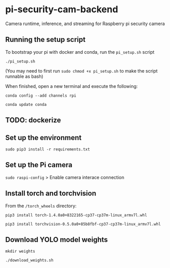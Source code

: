 # pi-security-cam-backend
Camera runtime, inference, and streaming for Raspberry pi security camera


## Running the setup script
To bootstrap your pi with docker and conda, run the `pi_setup.sh` script

`./pi_setup.sh`

(You may need to first run `sudo chmod +x pi_setup.sh` to make the script runnable as bash)

When finished, open a new terminal and execute the following:

`conda config --add channels rpi`

`conda update conda`

## TODO: dockerize

## Set up the environment
`sudo pip3 install -r requirements.txt`

## Set up the Pi camera
`sudo raspi-config` > Enable camera interace connection

## Install torch and torchvision

From the `/torch_wheels` directory:

`pip3 install torch-1.4.0a0+8322165-cp37-cp37m-linux_armv7l.whl`

`pip3 install torchvision-0.5.0a0+85b8fbf-cp37-cp37m-linux_armv7l.whl `
## Download YOLO model weights
`mkdir weights`

`./download_weights.sh`
